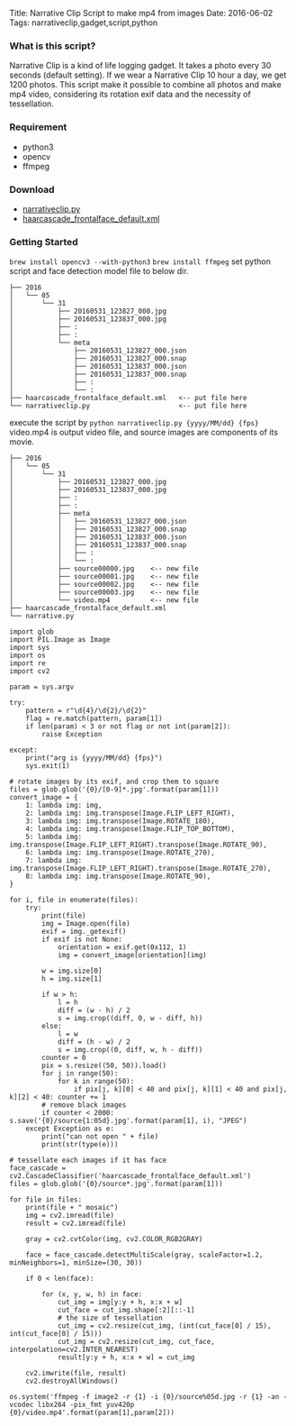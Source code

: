 Title: Narrative Clip Script to make mp4 from images
Date: 2016-06-02
Tags: narrativeclip,gadget,script,python

### What is this script?
Narrative Clip is a kind of life logging gadget.
It takes a photo every 30 seconds (default setting).
If we wear a Narrative Clip 10 hour a day, we get 1200 photos.
This script make it possible to combine all photos and make mp4 video,
considering its rotation exif data and the necessity of tessellation.


### Requirement
* python3
* opencv
* ffmpeg  

### Download
* <a href="/note/downloads/narrativeclip.py">narrativeclip.py</a>
* <a href="/note/downloads/haarcascade_frontalface_default.xml">haarcascade_frontalface_default.xml</a>


### Getting Started

`brew install opencv3 --with-python3`
`brew install ffmpeg`
set python script and face detection model file to below dir.

```
├── 2016
│   └── 05
│       └── 31
│           ├── 20160531_123827_000.jpg
│           ├── 20160531_123837_000.jpg
│           ├── :
│           ├── :
│           └── meta
│               ├── 20160531_123827_000.json
│               ├── 20160531_123827_000.snap
│               ├── 20160531_123837_000.json
│               ├── 20160531_123837_000.snap
│               ├── :
│               └── :
├── haarcascade_frontalface_default.xml   <-- put file here
└── narrativeclip.py                      <-- put file here
```

execute the script by `python narrativeclip.py {yyyy/MM/dd} {fps}`
video.mp4 is output video file, and source images are components of its movie.

```
├── 2016
│   └── 05
│       └── 31
│           ├── 20160531_123827_000.jpg
│           ├── 20160531_123837_000.jpg
│           ├── :
│           ├── :
│           ├── meta
│           │   ├── 20160531_123827_000.json
│           │   ├── 20160531_123827_000.snap
│           │   ├── 20160531_123837_000.json
│           │   ├── 20160531_123837_000.snap
│           │   ├── :
│           │   └── :
│           ├── source00000.jpg    <-- new file
│           ├── source00001.jpg    <-- new file
│           ├── source00002.jpg    <-- new file
│           ├── source00003.jpg    <-- new file
│           └── video.mp4          <-- new file
├── haarcascade_frontalface_default.xml
└── narrative.py
```

```
import glob
import PIL.Image as Image
import sys
import os
import re
import cv2

param = sys.argv

try:
    pattern = r"\d{4}/\d{2}/\d{2}"
    flag = re.match(pattern, param[1])
    if len(param) < 3 or not flag or not int(param[2]):
        raise Exception

except:
    print("arg is {yyyy/MM/dd} {fps}")
    sys.exit(1)

# rotate images by its exif, and crop them to square
files = glob.glob('{0}/[0-9]*.jpg'.format(param[1]))
convert_image = {
    1: lambda img: img,
    2: lambda img: img.transpose(Image.FLIP_LEFT_RIGHT),
    3: lambda img: img.transpose(Image.ROTATE_180),
    4: lambda img: img.transpose(Image.FLIP_TOP_BOTTOM),
    5: lambda img: img.transpose(Image.FLIP_LEFT_RIGHT).transpose(Image.ROTATE_90),
    6: lambda img: img.transpose(Image.ROTATE_270),
    7: lambda img: img.transpose(Image.FLIP_LEFT_RIGHT).transpose(Image.ROTATE_270),
    8: lambda img: img.transpose(Image.ROTATE_90),
}

for i, file in enumerate(files):
    try:
        print(file)
        img = Image.open(file)
        exif = img._getexif()
        if exif is not None:
            orientation = exif.get(0x112, 1)
            img = convert_image[orientation](img)

        w = img.size[0]
        h = img.size[1]

        if w > h:
            l = h
            diff = (w - h) / 2
            s = img.crop((diff, 0, w - diff, h))
        else:
            l = w
            diff = (h - w) / 2
            s = img.crop((0, diff, w, h - diff))
        counter = 0
        pix = s.resize((50, 50)).load()
        for j in range(50):
            for k in range(50):
                if pix[j, k][0] < 40 and pix[j, k][1] < 40 and pix[j, k][2] < 40: counter += 1
        # remove black images
        if counter < 2000: s.save('{0}/source{1:05d}.jpg'.format(param[1], i), "JPEG")
    except Exception as e:
        print("can not open " + file)
        print(str(type(e)))

# tessellate each images if it has face
face_cascade = cv2.CascadeClassifier('haarcascade_frontalface_default.xml')
files = glob.glob('{0}/source*.jpg'.format(param[1]))

for file in files:
    print(file + " mosaic")
    img = cv2.imread(file)
    result = cv2.imread(file)

    gray = cv2.cvtColor(img, cv2.COLOR_RGB2GRAY)

    face = face_cascade.detectMultiScale(gray, scaleFactor=1.2, minNeighbors=1, minSize=(30, 30))

    if 0 < len(face):

        for (x, y, w, h) in face:
            cut_img = img[y:y + h, x:x + w]
            cut_face = cut_img.shape[:2][::-1]
            # the size of tessellation
            cut_img = cv2.resize(cut_img, (int(cut_face[0] / 15), int(cut_face[0] / 15)))
            cut_img = cv2.resize(cut_img, cut_face, interpolation=cv2.INTER_NEAREST)
            result[y:y + h, x:x + w] = cut_img

    cv2.imwrite(file, result)
    cv2.destroyAllWindows()

os.system('ffmpeg -f image2 -r {1} -i {0}/source%05d.jpg -r {1} -an -vcodec libx264 -pix_fmt yuv420p {0}/video.mp4'.format(param[1],param[2]))



```


